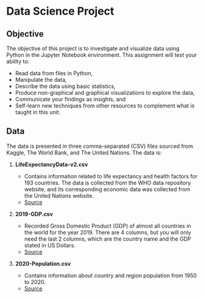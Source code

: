 # Data Science Project

## Objective

The objective of this project is to investigate and visualize data using Python in the Jupyter Notebook environment. This assignment will test your ability to:
- Read data from files in Python,
- Manipulate the data,
- Describe the data using basic statistics,
- Produce non-graphical and graphical visualizations to explore the data,
- Communicate your findings as insights, and
- Self-learn new techniques from other resources to complement what is taught in this unit.

## Data

The data is presented in three comma-separated (CSV) files sourced from Kaggle, The World Bank, and The United Nations. The data is:

1. **LifeExpectancyData-v2.csv**
   - Contains information related to life expectancy and health factors for 193 countries. The data is collected from the WHO data repository website, and its corresponding economic data was collected from the United Nations website.
   - [Source](https://www.kaggle.com/kumarajarshi/life-expectancy-who)

2. **2019-GDP.csv**
   - Recorded Gross Domestic Product (GDP) of almost all countries in the world for the year 2019. There are 4 columns, but you will only need the last 2 columns, which are the country name and the GDP stated in US Dollars.
   - [Source](https://datacatalog.worldbank.org/dataset/gdp-ranking)

3. **2020-Population.csv**
   - Contains information about country and region population from 1950 to 2020.
   - [Source](https://population.un.org/wpp/Download/Standard/CSV/)
